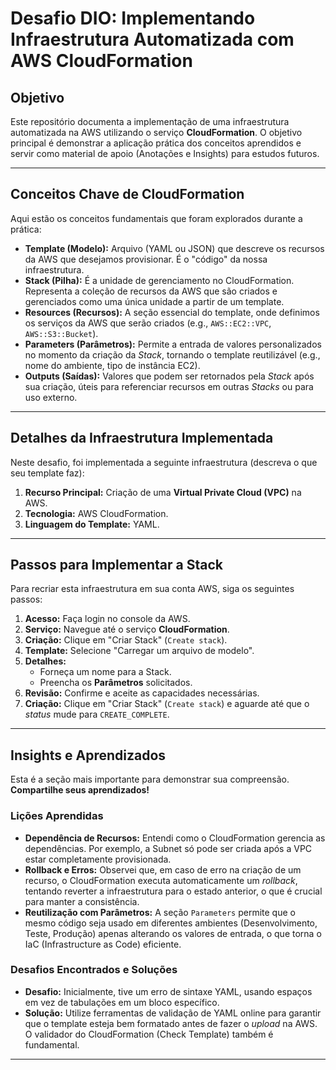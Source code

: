 # Desafio DIO: Implementando Infraestrutura Automatizada com AWS CloudFormation


## Objetivo

Este repositório documenta a implementação de uma infraestrutura automatizada na AWS utilizando o serviço **CloudFormation**. O objetivo principal é demonstrar a aplicação prática dos conceitos aprendidos e servir como material de apoio (Anotações e Insights) para estudos futuros.

---

## Conceitos Chave de CloudFormation

Aqui estão os conceitos fundamentais que foram explorados durante a prática:

* **Template (Modelo):** Arquivo (YAML ou JSON) que descreve os recursos da AWS que desejamos provisionar. É o "código" da nossa infraestrutura.
* **Stack (Pilha):** É a unidade de gerenciamento no CloudFormation. Representa a coleção de recursos da AWS que são criados e gerenciados como uma única unidade a partir de um template.
* **Resources (Recursos):** A seção essencial do template, onde definimos os serviços da AWS que serão criados (e.g., `AWS::EC2::VPC`, `AWS::S3::Bucket`).
* **Parameters (Parâmetros):** Permite a entrada de valores personalizados no momento da criação da *Stack*, tornando o template reutilizável (e.g., nome do ambiente, tipo de instância EC2).
* **Outputs (Saídas):** Valores que podem ser retornados pela *Stack* após sua criação, úteis para referenciar recursos em outras *Stacks* ou para uso externo.

---

## Detalhes da Infraestrutura Implementada

Neste desafio, foi implementada a seguinte infraestrutura (descreva o que seu template faz):

1.  **Recurso Principal:** Criação de uma **Virtual Private Cloud (VPC)** na AWS.
2.  **Tecnologia:** AWS CloudFormation.
3.  **Linguagem do Template:** YAML.

---

## Passos para Implementar a Stack

Para recriar esta infraestrutura em sua conta AWS, siga os seguintes passos:

1.  **Acesso:** Faça login no console da AWS.
2.  **Serviço:** Navegue até o serviço **CloudFormation**.
3.  **Criação:** Clique em "Criar Stack" (`Create stack`).
4.  **Template:** Selecione "Carregar um arquivo de modelo".
5.  **Detalhes:**
    * Forneça um nome para a Stack.
    * Preencha os **Parâmetros** solicitados.
6.  **Revisão:** Confirme e aceite as capacidades necessárias.
7.  **Criação:** Clique em "Criar Stack" (`Create stack`) e aguarde até que o *status* mude para `CREATE_COMPLETE`.

---

## Insights e Aprendizados

Esta é a seção mais importante para demonstrar sua compreensão. **Compartilhe seus aprendizados!**

### Lições Aprendidas

* **Dependência de Recursos:** Entendi como o CloudFormation gerencia as dependências. Por exemplo, a Subnet só pode ser criada após a VPC estar completamente provisionada.
* **Rollback e Erros:** Observei que, em caso de erro na criação de um recurso, o CloudFormation executa automaticamente um *rollback*, tentando reverter a infraestrutura para o estado anterior, o que é crucial para manter a consistência.
* **Reutilização com Parâmetros:** A seção `Parameters` permite que o mesmo código seja usado em diferentes ambientes (Desenvolvimento, Teste, Produção) apenas alterando os valores de entrada, o que torna o IaC (Infrastructure as Code) eficiente.

### Desafios Encontrados e Soluções

* **Desafio:** Inicialmente, tive um erro de sintaxe YAML, usando espaços em vez de tabulações em um bloco específico.
* **Solução:** Utilize ferramentas de validação de YAML online para garantir que o template esteja bem formatado antes de fazer o *upload* na AWS. O validador do CloudFormation (Check Template) também é fundamental.

---
